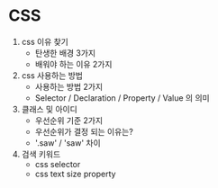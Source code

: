 # CSS

1. css 이유 찾기
   * 탄생한 배경 3가지
   * 배워야 하는 이유 2가지
2. css 사용하는 방법
   * 사용하는 방법 2가지
   * Selector / Declaration / Property / Value 의 의미
3. 클래스 및 아이디
   * 우선순위 기준 2가지
   * 우선순위가 결정 되는 이유는?
   * '.saw' / 'saw' 차이
4. 검색 키워드
   * css selector
   * css text size property
